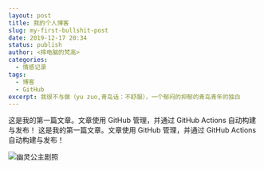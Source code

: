 ```yaml
---
layout: post
title: 我的个人博客
slug: my-first-bullshit-post
date: 2019-12-17 20:34
status: publish
author: <摔电脑的梵高>
categories: 
  - 情感记录
tags: 
  - 博客
  - GitHub
excerpt: 我很不与做（yu zuo,青岛话：不舒服），一个郁闷的抑郁的青岛青年的独白
---
```


这是我的第一篇文章。文章使用 GitHub 管理，并通过 GitHub Actions 自动构建与发布！
这是我的第一篇文章。文章使用 GitHub 管理，并通过 GitHub Actions 自动构建与发布！

![幽灵公主剧照](./images/Mononoke_Hime.jpg)
